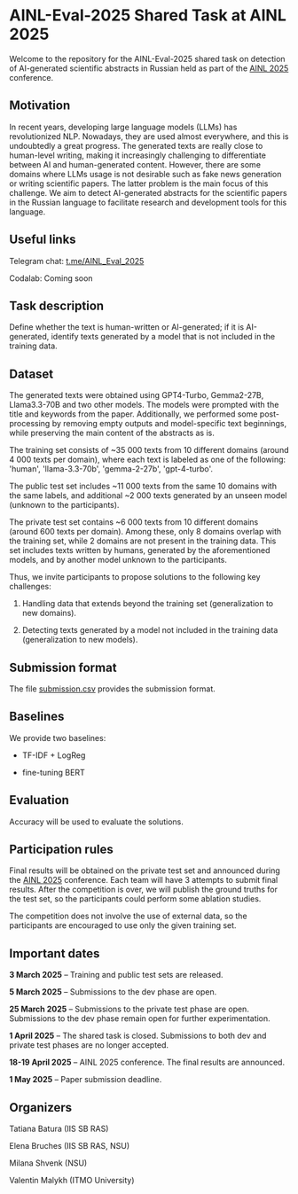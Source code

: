 # AINL-Eval-2025 Shared Task at AINL 2025
Welcome to the repository for the AINL-Eval-2025 shared task on detection of AI-generated scientific abstracts in Russian held as part of the [AINL 2025](https://ainlconf.ru/) conference.

## Motivation
In recent years, developing large language models (LLMs) has revolutionized NLP. Nowadays, they are used almost everywhere, and this is undoubtedly a great progress. The generated texts are really close to human-level writing, making it increasingly challenging to differentiate between AI and human-generated content. However, there are some domains where LLMs usage is not desirable such as fake news generation or writing scientific papers. The latter problem is the main focus of this challenge. We aim to detect AI-generated abstracts for the scientific papers in the Russian language to facilitate research and development tools for this language.

## Useful links
Telegram chat: [t.me/AINL_Eval_2025](http://t.me/AINL_Eval_2025)

Codalab: Coming soon

## Task description
Define whether the text is human-written or AI-generated; if it is AI-generated, identify texts generated by a model that is not included in the training data.

## Dataset
The generated texts were obtained using GPT4-Turbo, Gemma2-27B, Llama3.3-70B and two other models. The models were prompted with the title and keywords from the paper. Additionally, we performed some post-processing by removing empty outputs and model-specific text beginnings, while preserving the main content of the abstracts as is.

The training set consists of ~35 000 texts from 10 different domains (around 4 000 texts per domain), where each text is labeled as one of the following: 'human', 'llama-3.3-70b', 'gemma-2-27b', 'gpt-4-turbo'.

The public test set includes ~11 000 texts from the same 10 domains with the same labels, and additional ~2 000 texts generated by an unseen model (unknown to the participants).

The private test set contains ~6 000 texts from 10 different domains (around 600 texts per domain). Among these, only 8 domains overlap with the training set, while 2 domains are not present in the training data. This set includes texts written by humans, generated by the aforementioned models, and by another model unknown to the participants. 

Thus, we invite participants to propose solutions to the following key challenges:

1) Handling data that extends beyond the training set (generalization to new domains).

2) Detecting texts generated by a model not included in the training data (generalization to new models).

## Submission format
The file [submission.csv](submission.csv) provides the submission format.

## Baselines
We provide two baselines:

- TF-IDF + LogReg

- fine-tuning BERT


## Evaluation
Accuracy will be used to evaluate the solutions.

## Participation rules
Final results will be obtained on the private test set and announced during the [AINL 2025](https://ainlconf.ru/) conference. Each team will have 3 attempts to submit final results. After the competition is over, we will publish the ground truths for the test set, so the participants could perform some ablation studies.

The competition does not involve the use of external data, so the participants are encouraged to use only the given training set.

## Important dates
**3 March 2025** – Training and public test sets are released. 

**5 March 2025** – Submissions to the dev phase are open.

**25 March 2025** – Submissions to the private test phase are open. Submissions to the dev phase remain open for further experimentation.

**1 April 2025** – The shared task is closed. Submissions to both dev and private test phases are no longer accepted.

**18-19 April 2025** – AINL 2025 conference. The final results are announced.

**1 May 2025** – Paper submission deadline.



## Organizers
Tatiana Batura (IIS SB RAS)

Elena Bruches (IIS SB RAS, NSU)

Milana Shvenk (NSU)

Valentin Malykh (ITMO University)

